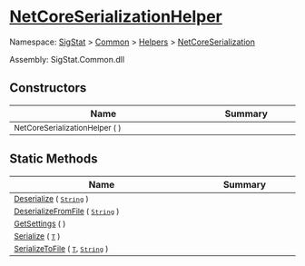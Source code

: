 # [NetCoreSerializationHelper](./NetCoreSerializationHelper.md)

Namespace: [SigStat]() > [Common](./../../README.md) > [Helpers](./../README.md) > [NetCoreSerialization](./README.md)

Assembly: SigStat.Common.dll


## Constructors

| Name | Summary | 
| --- | --- | 
| <sub>NetCoreSerializationHelper (  )</sub><img width=200/>| <sub></sub><img width=200/>| <br>


## Static Methods

| Name | Summary | 
| --- | --- | 
| <sub>[Deserialize](./Methods/NetCoreSerializationHelper-100664081.md) ( [`String`](https://docs.microsoft.com/en-us/dotnet/api/System.String) )</sub><img width=200/>| <sub></sub><img width=200/>| <br>
| <sub>[DeserializeFromFile](./Methods/NetCoreSerializationHelper-100664084.md) ( [`String`](https://docs.microsoft.com/en-us/dotnet/api/System.String) )</sub><img width=200/>| <sub></sub><img width=200/>| <br>
| <sub>[GetSettings](./Methods/NetCoreSerializationHelper-100664080.md) (  )</sub><img width=200/>| <sub></sub><img width=200/>| <br>
| <sub>[Serialize](./Methods/NetCoreSerializationHelper-100664082.md) ( [`T`](./NetCoreSerializationHelper.md) )</sub><img width=200/>| <sub></sub><img width=200/>| <br>
| <sub>[SerializeToFile](./Methods/NetCoreSerializationHelper-100664083.md) ( [`T`](./NetCoreSerializationHelper.md), [`String`](https://docs.microsoft.com/en-us/dotnet/api/System.String) )</sub><img width=200/>| <sub></sub><img width=200/>| <br>


